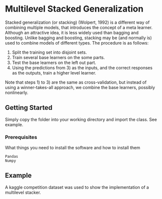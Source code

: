 # Multilevel Stacked Generalization

Stacked generalization (or stacking) (Wolpert, 1992) is a different way of combining multiple models, that introduces the concept of a meta learner. Although an attractive idea, it is less widely used than bagging and boosting. Unlike bagging and boosting, stacking may be (and normally is) used to combine models of different types. The procedure is as follows:

1. Split the training set into disjoint sets.
2. Train several base learners on the some parts.
3. Test the base learners on the left out part.
4. Using the predictions from 3) as the inputs, and the correct responses as the outputs, train a higher level learner.

Note that steps 1) to 3) are the same as cross-validation, but instead of using a winner-takes-all approach, we combine the base learners, possibly nonlinearly.

## Getting Started

Simply copy the folder into your working directory and import the class. See example.

### Prerequisites

What things you need to install the software and how to install them

```
Pandas
Numpy
```

## Example

A kaggle competition dataset was used to show the implementation of a multilevel stacker.




